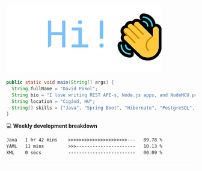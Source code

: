 ![Hi!](assets/images/hi.png)

```java
public static void main(String[] args) {
  String fullName = "David Pokol";
  String bio = "I love writing REST API-s, Node.js apps, and NodeMCU programs";
  String location = "Cigánd, HU";
  String[] skills = {"Java", "Spring Boot", "Hibernate", "PostgreSQL", "Git"};
}
```

💻 **Weekly development breakdown**
<!--START_SECTION:waka-->

```txt
Java   1 hr 42 mins    >>>>>>>>>>>>>>>>>>>>>>---   89.78 %
YAML   11 mins         >>>----------------------   10.13 %
XML    0 secs          -------------------------   00.09 %
```

<!--END_SECTION:waka-->

![footer](assets/images/footer.png)
